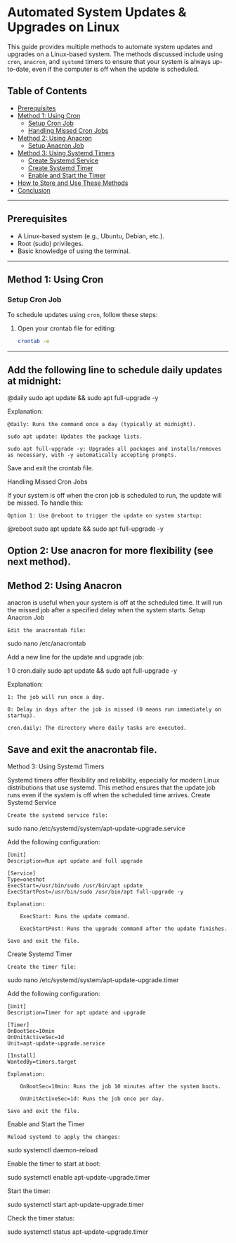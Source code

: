 # Automated System Updates & Upgrades on Linux

This guide provides multiple methods to automate system updates and upgrades on a Linux-based system. The methods discussed include using `cron`, `anacron`, and `systemd` timers to ensure that your system is always up-to-date, even if the computer is off when the update is scheduled.

## Table of Contents

- [Prerequisites](#prerequisites)
- [Method 1: Using Cron](#method-1-using-cron)
  - [Setup Cron Job](#setup-cron-job)
  - [Handling Missed Cron Jobs](#handling-missed-cron-jobs)
- [Method 2: Using Anacron](#method-2-using-anacron)
  - [Setup Anacron Job](#setup-anacron-job)
- [Method 3: Using Systemd Timers](#method-3-using-systemd-timers)
  - [Create Systemd Service](#create-systemd-service)
  - [Create Systemd Timer](#create-systemd-timer)
  - [Enable and Start the Timer](#enable-and-start-the-timer)
- [How to Store and Use These Methods](#how-to-store-and-use-these-methods)
- [Conclusion](#conclusion)

---

## Prerequisites

- A Linux-based system (e.g., Ubuntu, Debian, etc.).
- Root (sudo) privileges.
- Basic knowledge of using the terminal.
  
---

## Method 1: Using Cron

### Setup Cron Job

To schedule updates using `cron`, follow these steps:

1. Open your crontab file for editing:
   
   ```bash
   crontab -e

----------------------
## Add the following line to schedule daily updates at midnight:

@daily sudo apt update && sudo apt full-upgrade -y

Explanation:

    @daily: Runs the command once a day (typically at midnight).

    sudo apt update: Updates the package lists.

    sudo apt full-upgrade -y: Upgrades all packages and installs/removes as necessary, with -y automatically accepting prompts.

Save and exit the crontab file.

Handling Missed Cron Jobs

If your system is off when the cron job is scheduled to run, the update will be missed. To handle this:

    Option 1: Use @reboot to trigger the update on system startup:

@reboot sudo apt update && sudo apt full-upgrade -y

Option 2: Use anacron for more flexibility (see next method).
--------------------------

## Method 2: Using Anacron

anacron is useful when your system is off at the scheduled time. It will run the missed job after a specified delay when the system starts.
Setup Anacron Job

    Edit the anacrontab file:

sudo nano /etc/anacrontab

Add a new line for the update and upgrade job:

1       0       cron.daily    sudo apt update && sudo apt full-upgrade -y

Explanation:

    1: The job will run once a day.

    0: Delay in days after the job is missed (0 means run immediately on startup).

    cron.daily: The directory where daily tasks are executed.

Save and exit the anacrontab file.
-------------------------

Method 3: Using Systemd Timers

Systemd timers offer flexibility and reliability, especially for modern Linux distributions that use systemd. This method ensures that the update job runs even if the system is off when the scheduled time arrives.
Create Systemd Service

    Create the systemd service file:

sudo nano /etc/systemd/system/apt-update-upgrade.service

Add the following configuration:

    [Unit]
    Description=Run apt update and full upgrade

    [Service]
    Type=oneshot
    ExecStart=/usr/bin/sudo /usr/bin/apt update
    ExecStartPost=/usr/bin/sudo /usr/bin/apt full-upgrade -y

    Explanation:

        ExecStart: Runs the update command.

        ExecStartPost: Runs the upgrade command after the update finishes.

    Save and exit the file.

Create Systemd Timer

    Create the timer file:

sudo nano /etc/systemd/system/apt-update-upgrade.timer

Add the following configuration:

    [Unit]
    Description=Timer for apt update and upgrade

    [Timer]
    OnBootSec=10min
    OnUnitActiveSec=1d
    Unit=apt-update-upgrade.service

    [Install]
    WantedBy=timers.target

    Explanation:

        OnBootSec=10min: Runs the job 10 minutes after the system boots.

        OnUnitActiveSec=1d: Runs the job once per day.

    Save and exit the file.

Enable and Start the Timer

    Reload systemd to apply the changes:

sudo systemctl daemon-reload

Enable the timer to start at boot:

sudo systemctl enable apt-update-upgrade.timer

Start the timer:

sudo systemctl start apt-update-upgrade.timer

Check the timer status:

sudo systemctl status apt-update-upgrade.timer

